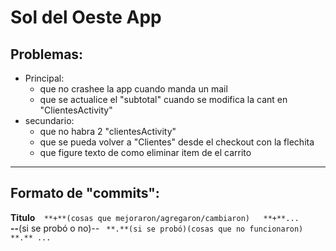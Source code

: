 # Sol del Oeste App
## Problemas:
* Principal:  
  - que no crashee la app cuando manda un mail
  - que se actualice el "subtotal" cuando se modifica la cant en "ClientesActivity"
* secundario:  
  - que no habra 2 "clientesActivity"
  - que se pueda volver a "Clientes" desde el checkout con la flechita
  - que figure texto de como eliminar item de el carrito
  
-------------------------------------------------------------------------------------------------

## Formato de "commits":  
**Titulo**```  
**+**(cosas que mejoraron/agregaron/cambiaron)  
**+**...  ```  
**--**(si se probó o no)_--_  ```
**.**(si se probó)(cosas que no funcionaron)  
**.** ...```
